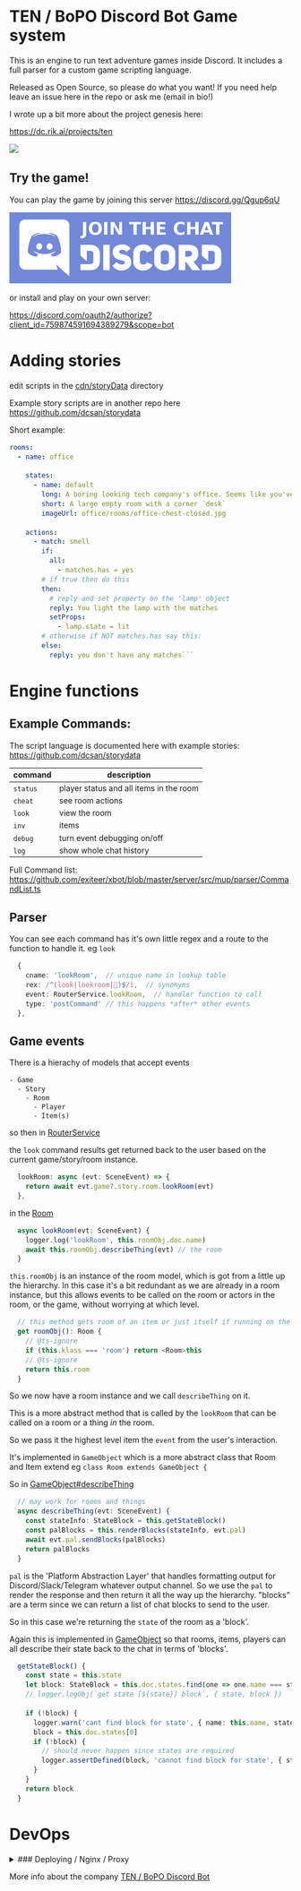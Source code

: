 # TEN / BoPO Discord Bot Game system

This is an engine to run text adventure games inside Discord.
It includes a full parser for a custom game scripting language.

Released as Open Source, so please do what you want!
If you need help leave an issue here in the repo or ask me (email in bio!)

I wrote up a bit more about the project genesis here:

https://dc.rik.ai/projects/ten

<img width='350px' src='https://dc.rik.ai/assets/projectDetail/ten/tut-clip-x2.gif' />


## Try the game!

You can play the game by joining this server https://discord.gg/Qgup6qU

[![screenshot](docs/join-discord.png) ](https://discord.gg/Qgup6qU)


or install and play on your own server:

https://discord.com/oauth2/authorize?client_id=759874591694389279&scope=bot

# Adding stories

edit scripts in the [cdn/storyData](./server/cdn/storydata/) directory

Example story scripts are in another repo here
https://github.com/dcsan/storydata

Short example:

```yaml
rooms:
  - name: office

    states:
      - name: default
        long: A boring looking tech company's office. Seems like you've been here before, but it just looks the same as any other one.
        short: A large empty room with a corner `desk`
        imageUrl: office/rooms/office-chest-closed.jpg

    actions:
      - match: smell
        if:
          all:
            - matches.has = yes
        # if true then do this
        then:
          # reply and set property on the 'lamp' object
          reply: You light the lamp with the matches
          setProps:
            - lamp.state = lit
        # otherwise if NOT matches.has say this:
        else:
          reply: you don't have any matches```
```

# Engine functions

## Example Commands:

The script language is documented here with example stories:
https://github.com/dcsan/storydata

| command  | description                             |
| -------- | --------------------------------------- |
| `status` | player status and all items in the room |
| `cheat`  | see room actions                        |
| `look`   | view the room                           |
| `inv`    | items                                   |
| `debug`  | turn event debugging on/off             |
| `log`    | show whole chat history                 |

Full Command list:
https://github.com/exiteer/xbot/blob/master/server/src/mup/parser/CommandList.ts

## Parser

You can see each command has it's own little regex and a route to the function to handle it.
eg `look`

```ts
  {
    cname: 'lookRoom',  // unique name in lookup table
    rex: /^(look|lookroom|👀)$/i,  // synonyms
    event: RouterService.lookRoom,  // handler function to call
    type: 'postCommand' // this happens *after* other events
  },
```

## Game events
There is a hierachy of models that accept events

```
- Game
  - Story
    - Room
      - Player
      - Item(s)
```


so then in [RouterService](https://github.com/exiteer/xbot/blob/master/server/src/mup/routing/RouterService.ts#L36)

the `look` command results get returned back to the user based on the current game/story/room instance.

```ts
  lookRoom: async (evt: SceneEvent) => {
    return await evt.game?.story.room.lookRoom(evt)
  },
```

in the [Room](https://github.com/exiteer/xbot/blob/master/server/src/mup/models/Room.ts#L118-L121)

```ts
  async lookRoom(evt: SceneEvent) {
    logger.log('lookRoom', this.roomObj.doc.name)
    await this.roomObj.describeThing(evt) // the room
  }
```

`this.roomObj` is an instance of the room model, which is got from a little up the hierarchy.
In this case it's a bit redundant as we are already in a room instance, but this allows events to be called on the room or actors in the room, or the game, without worrying at which level.

```ts
  // this method gets room of an item or just itself if running on the room
  get roomObj(): Room {
    // @ts-ignore
    if (this.klass === 'room') return <Room>this
    // @ts-ignore
    return this.room
  }
```

So we now have a room instance and we call `describeThing` on it.

This is a more abstract method that is called by the `lookRoom` that can be called on a room or a thing *in* the room.

So we pass it the highest level item the `event` from the user's interaction.

It's implemented in `GameObject` which is a more abstract class that Room and Item extend eg `class Room extends GameObject {`

So in [GameObject#describeThing](https://github.com/exiteer/xbot/blob/master/server/src/mup/models/GameObject.ts#L184-L190)

```ts
  // may work for rooms and things
  async describeThing(evt: SceneEvent) {
    const stateInfo: StateBlock = this.getStateBlock()
    const palBlocks = this.renderBlocks(stateInfo, evt.pal)
    await evt.pal.sendBlocks(palBlocks)
    return palBlocks
  }
```

`pal` is the 'Platform Abstraction Layer' that handles formatting output for Discord/Slack/Telegram whatever output channel.
So we use the `pal` to render the response and then return it all the way up the hierarchy.
"blocks" are a term since we can return a list of chat blocks to send to the user.

So in this case we're returning the `state` of the room as a 'block'.

Again this is implemented in [GameObject](https://github.com/exiteer/xbot/blob/master/server/src/mup/models/GameObject.ts#L168) so that rooms, items, players can all describe their state back to the chat in terms of 'blocks'.

```ts
  getStateBlock() {
    const state = this.state
    let block: StateBlock = this.doc.states.find(one => one.name === state)
    // logger.logObj(`get state [${state}] block`, { state, block })

    if (!block) {
      logger.warn('cant find block for state', { name: this.name, state })
      block = this.doc.states[0]
      if (!block) {
        // should never happen since states are required
        logger.assertDefined(block, 'cannot find block for state', { state: this.state, states: this.doc.states })
      }
    }
    return block
  }
```

# DevOps
<details>
<summary>### Deploying / Nginx / Proxy </summary>



[Makefile](Makefile) has various deploy scripts

`server/build` is where the built files the client go before deploying

if you update/deploy the nginx script,
you might need to run certbot on the server again
check the certificate is in the correct place

### Static files
some web features are in /client

### Notes

- NgInx permissions
https://www.ionos.com/community/server-cloud-infrastructure/nginx/solve-an-nginx-403-forbidden-error

- try_files
https://docs.nginx.com/nginx/admin-guide/web-server/serving-static-content/#trying-several-options

### Proxy for local dev
http://xbot-d9fc7b57.localhost.run/api/webhooks/slack

live app
https://cbg.rik.ai/api/webhooks/slack

### API calls
Everything handled by the server is under `/api` namespace.

</details>


More info about the company [TEN / BoPO Discord Bot](https://ten.rik.ai)
